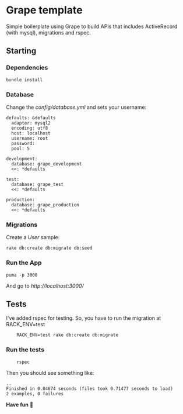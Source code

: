 # Grape template

Simple boilerplate using Grape to build APIs that includes ActiveRecord (with mysql), migrations and rspec.

## Starting

### Dependencies

    bundle install

### Database

Change the *config/database.yml* and sets your username:

    defaults: &defaults
      adapter: mysql2
      encoding: utf8
      host: localhost
      username: root
      password:
      pool: 5

    development:
      database: grape_development
      <<: *defaults

    test:
      database: grape_test
      <<: *defaults

    production:
      database: grape_production
      <<: *defaults

### Migrations

Create a *User* sample:

    rake db:create db:migrate db:seed


### Run the App

    puma -p 3000

And go to *http://localhost:3000/*

## Tests

I've added rspec for testing. So, you have to run the migration at RACK_ENV=test

        RACK_ENV=test rake db:create db:migrate
        
### Run the tests

        rspec

Then you should see something like:

    ..
    Finished in 0.04674 seconds (files took 0.71477 seconds to load)
    2 examples, 0 failures

**Have fun** :beer: